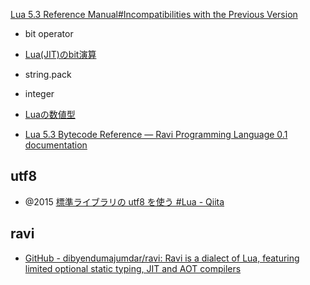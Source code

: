 [Lua 5.3 Reference Manual#Incompatibilities with the Previous Version](http://www.lua.org/manual/5.3/manual.html#8)

- bit operator
- [Lua(JIT)のbit演算](https://zenn.dev/uga_rosa/articles/5c6272ab8db9a1)

- string.pack

- integer
- [Luaの数値型](https://zenn.dev/mod_poppo/articles/lua-number-types)
- [Lua 5.3 Bytecode Reference — Ravi Programming Language 0.1 documentation](https://the-ravi-programming-language.readthedocs.io/en/latest/lua_bytecode_reference.html)

## utf8

- @2015 [標準ライブラリの utf8 を使う #Lua - Qiita](https://qiita.com/masakielastic/items/75f4d6f0a72e52436d54)

## ravi

- [GitHub - dibyendumajumdar/ravi: Ravi is a dialect of Lua, featuring limited optional static typing, JIT and AOT compilers](https://github.com/dibyendumajumdar/ravi)
